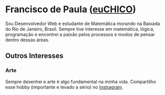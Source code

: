 # Francisco de Paula ([euCHICO](https://euchico.github.io/))

Sou Desenvolvedor Web e estudante de Matemática morando na Baixada do Rio de Janeiro, Brasil. Sempre tive interesse em matemática, lógica, programação e encontrei a paixão pelos processos e modos de pensar dentro dessas áreas.

<!--
## Portfólio

- 
- 
- 
- 
- 
- 

## Blog

- 
- 
- 
- 
- 
- 
-->

## Outros Interesses
<!-- ### Matemática -->
### Arte
Sempre desenhei e arte é algo fundamental na minha vida. Compartilho esse hobby (importante e levado a sério) no [Instragram](https://www.instagram.com/euchico.artes/).
